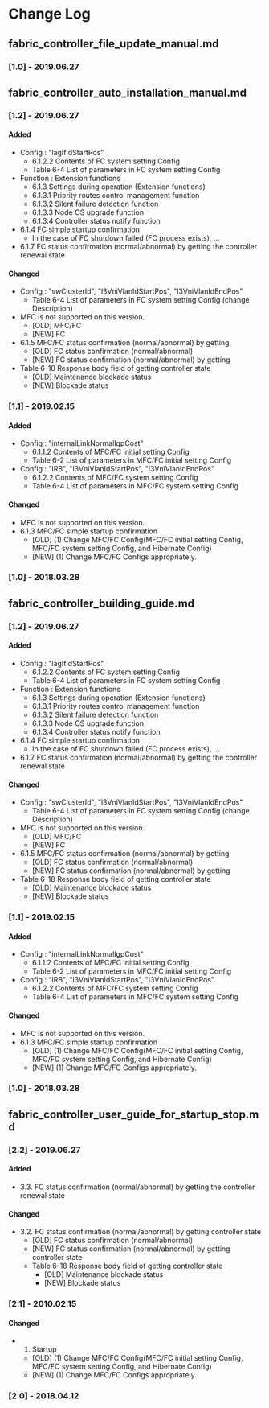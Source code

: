 # Change Log
## fabric_controller_file_update_manual.md
### [1.0] - 2019.06.27

## fabric_controller_auto_installation_manual.md
### [1.2] - 2019.06.27
#### Added
- Config : "lagIfIdStartPos"
  - 6.1.2.2 Contents of FC system setting Config
  - Table 6-4 List of parameters in FC system setting Config
- Function : Extension functions
  - 6.1.3 Settings during operation (Extension functions)
  - 6.1.3.1 Priority routes control management function
  - 6.1.3.2 Silent failure detection function
  - 6.1.3.3 Node OS upgrade function
  - 6.1.3.4 Controller status notify function
- 6.1.4 FC simple startup confirmation
  - In the case of FC shutdown failed (FC process exists), ...
- 6.1.7 FC status confirmation (normal/abnormal) by getting the controller renewal state

#### Changed
- Config : "swClusterId", "l3VniVlanIdStartPos", "l3VniVlanIdEndPos"
  - Table 6-4 List of parameters in FC system setting Config (change Description)
- MFC is not supported on this version.
  - [OLD] MFC/FC
  - [NEW] FC
- 6.1.5 MFC/FC status confirmation (normal/abnormal) by getting
  - [OLD] FC status confirmation (normal/abnormal)
  - [NEW] FC status confirmation (normal/abnormal) by getting
- Table 6-18 Response body field of getting controller state
  - [OLD] Maintenance blockade status
  - [NEW] Blockade status

### [1.1] - 2019.02.15
#### Added
- Config : "internalLinkNormalIgpCost"
  - 6.1.1.2 Contents of MFC/FC initial setting Config
  - Table 6-2 List of parameters in MFC/FC initial setting Config
- Config : "IRB", "l3VniVlanIdStartPos", "l3VniVlanIdEndPos"
  - 6.1.2.2 Contents of MFC/FC system setting Config
  - Table 6-4 List of parameters in MFC/FC system setting Config

#### Changed
- MFC is not supported on this version.
- 6.1.3 MFC/FC simple startup confirmation 
  - [OLD] (1) Change MFC/FC Config(MFC/FC initial setting Config, MFC/FC system setting Config, and Hibernate Config) 
  - [NEW] (1) Change MFC/FC Configs appropriately.

### [1.0] - 2018.03.28

## fabric_controller_building_guide.md
### [1.2] - 2019.06.27
#### Added
- Config : "lagIfIdStartPos"
  - 6.1.2.2 Contents of FC system setting Config
  - Table 6-4 List of parameters in FC system setting Config
- Function : Extension functions
  - 6.1.3 Settings during operation (Extension functions)
  - 6.1.3.1 Priority routes control management function
  - 6.1.3.2 Silent failure detection function
  - 6.1.3.3 Node OS upgrade function
  - 6.1.3.4 Controller status notify function
- 6.1.4 FC simple startup confirmation
  - In the case of FC shutdown failed (FC process exists), ...
- 6.1.7 FC status confirmation (normal/abnormal) by getting the controller renewal state

#### Changed
- Config : "swClusterId", "l3VniVlanIdStartPos", "l3VniVlanIdEndPos"
  - Table 6-4 List of parameters in FC system setting Config (change Description)
- MFC is not supported on this version.
  - [OLD] MFC/FC
  - [NEW] FC
- 6.1.5 MFC/FC status confirmation (normal/abnormal) by getting
  - [OLD] FC status confirmation (normal/abnormal)
  - [NEW] FC status confirmation (normal/abnormal) by getting
- Table 6-18 Response body field of getting controller state
  - [OLD] Maintenance blockade status
  - [NEW] Blockade status

### [1.1] - 2019.02.15
#### Added
- Config : "internalLinkNormalIgpCost"
  - 6.1.1.2 Contents of MFC/FC initial setting Config
  - Table 6-2 List of parameters in MFC/FC initial setting Config
- Config : "IRB", "l3VniVlanIdStartPos", "l3VniVlanIdEndPos"
  - 6.1.2.2 Contents of MFC/FC system setting Config
  - Table 6-4 List of parameters in MFC/FC system setting Config

#### Changed
- MFC is not supported on this version.
- 6.1.3 MFC/FC simple startup confirmation 
  - [OLD] (1) Change MFC/FC Config(MFC/FC initial setting Config, MFC/FC system setting Config, and Hibernate Config) 
  - [NEW] (1) Change MFC/FC Configs appropriately.

### [1.0] - 2018.03.28

## fabric_controller_user_guide_for_startup_stop.md
### [2.2] - 2019.06.27
#### Added
- 3.3. FC status confirmation (normal/abnormal) by getting the controller renewal state

#### Changed
- 3.2. FC status confirmation (normal/abnormal) by getting controller state
  - [OLD] FC status confirmation (normal/abnormal)
  - [NEW] FC status confirmation (normal/abnormal) by getting controller state
  - Table 6-18 Response body field of getting controller state
    - [OLD] Maintenance blockade status
    - [NEW] Blockade status

### [2.1] - 2010.02.15
#### Changed
- 1. Startup
  - [OLD] (1) Change MFC/FC Config(MFC/FC initial setting Config, MFC/FC system setting Config, and Hibernate Config) 
  - [NEW] (1) Change MFC/FC Configs appropriately.

### [2.0] - 2018.04.12
